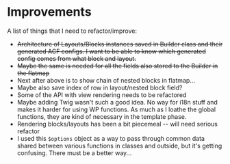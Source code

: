 # Improvements

A list of things that I need to refactor/improve:

  - ~~Architecture of Layouts/Blocks instances saved in Builder class and their generated ACF configs. I want to be able
    to know which generated config comes from what block and layout.~~
  - ~~Maybe the same is needed for all the fields also stored to the Builder in the flatmap~~
  - Next after above is to show chain of nested blocks in flatmap...
  - Maybe also save index of row in layout/nested block field?
  - Some of the API with view rendering needs to be refactored
  - Maybe adding Twig wasn't such a good idea. No way for i18n stuff and makes it harder for using WP functions. As much
    as I loathe the global functions, they are kind of necessary in the template phase.
  - Rendering blocks/layouts has been a bit piecemeal -- will need serious refactor
  - I used this `$options` object as a way to pass through common data shared between various functions in classes and
    outside, but it's getting confusing. There must be a better way...
